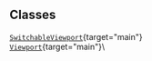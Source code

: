 ## Classes

[`SwitchableViewport`](../object/SwitchableViewport.html#SwitchableViewport){target="main"}\
[`Viewport`](../object/Viewport.html#Viewport){target="main"}\
